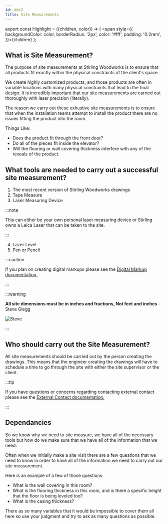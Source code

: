 ```yaml
---
id: doc2
title: Site Measurements
---
```


<!-- This is an MDX script that you add a highlight colour to text. Just add the "<Highlight>sample text</Highlight>" and set the Hex Value for your "color" inline, and voila! -->

export const Highlight = ({children, color}) => ( <span style={{
      backgroundColor: color,
      borderRadius: '2px',
      color: '#fff',
      padding: '0.2rem',
    }}>{children}</span> );

## What is Site Measurement?

The purpose of site measurements at Stirling Woodworks is to ensure that all products fit exactly within the physical constraints of the client's space.

We create highly customized products, and those products are often in variable locations with many physical constraints that lead to the final design. It is incredibly important that our site measurements are carried out thoroughly with laser precision (literally).

The reason we carry out these exhustive site measurements is to ensure that when the installation teams attempt to install the product there are no issues fitting the product into the room.

Things Like:

* Does the product fit through the front door?
* Do all of the pieces fit inside the elevator?
* Will the flooring or wall covering thickness interfere with any of the reveals of the product.

## What tools are needed to carry out a successful site measurement?

1. The most recent version of Stirling Woodworks drawings
2. Tape Measure
3. Laser Measuring Device

:::note

This can either be your own personal laser measuring device or Stirling owns a Leica Laser that can be taken to the site.

:::

4. Lazer Level
5. Pen or Pencil

:::caution

If you plan on creating digital markups please see the [Digital Markup documentation.](digimark.md)

:::

:::warning

**All site dimensions must be in inches and fractions, Not feet and inches** -Steve Glegg


![Steve](https://media-exp1.licdn.com/dms/image/C4D03AQGBDmRnuV1kBQ/profile-displayphoto-shrink_200_200/0/1516968925994?e=1627516800&v=beta&t=R8x0dt1j551xFZyIeiHcZTMvkSSLS43u4r2R5ir59NE#avatar)

:::

## Who should carry out the Site Measurement?

All site measurements should be carried out by <Highlight color="#db3125">the person creating the drawings.</Highlight> This means that the engineer creating the drawings will have to schedule a time to go through the site with either the site supervisor or the client.

:::tip

If you have questions or concerns regarding contacting external contact please see the [External Contact documentation.](externalcomm.md)

:::

## Dependancies

So we know why we need to site measure, we have all of the necessary tools but how do we make sure that we have all of the information that we need.

Often when we initially make a site visit there are a few questions that we need to know in order to have all of the information we need to carry out our site measurement.

Here is an example of a few of those questions:

* What is the wall covering in this room?
* What is the flooring thickness in this room, and is there a specific height that the floor is being leveled too?
* What is the casing thickness?

There as so many variables that it would be impossible to cover them all here so use your judgment and try to ask as many questions as possible.